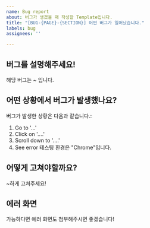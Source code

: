 ```yaml
---
name: Bug report
about: 버그가 생겼을 때 작성할 Template입니다.
title: "[BUG-{PAGE}-{SECTION}] 어떤 버그가 일어났습니다."
labels: bug
assignees: ''

---
```


## 버그를 설명해주세요!
해당 버그는 ~ 입니다.

## 어떤 상황에서 버그가 발생했나요?
버그가 발생한 상황은 다음과 같습니다.:
1. Go to '...'
2. Click on '....'
3. Scroll down to '....'
4. See error
테스팅 환경은 "Chrome"입니다.

## 어떻게 고쳐야할까요?
~하게 고쳐주세요!

## 에러 화면
가능하다면 에러 화면도 첨부해주시면 좋겠습니다!

